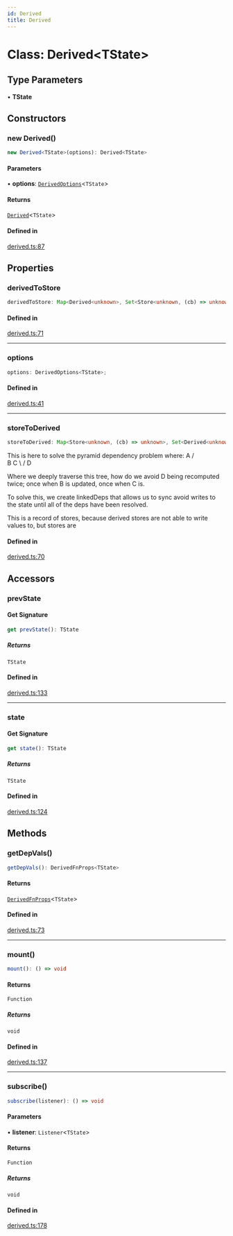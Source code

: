 ```yaml
---
id: Derived
title: Derived
---
```


# Class: Derived\<TState\>

## Type Parameters

• **TState**

## Constructors

### new Derived()

```ts
new Derived<TState>(options): Derived<TState>
```

#### Parameters

• **options**: [`DerivedOptions`](../interfaces/derivedoptions.md)\<`TState`\>

#### Returns

[`Derived`](derived.md)\<`TState`\>

#### Defined in

[derived.ts:87](https://github.com/TanStack/store/blob/main/packages/store/src/derived.ts#L87)

## Properties

### derivedToStore

```ts
derivedToStore: Map<Derived<unknown>, Set<Store<unknown, (cb) => unknown>>>;
```

#### Defined in

[derived.ts:71](https://github.com/TanStack/store/blob/main/packages/store/src/derived.ts#L71)

***

### options

```ts
options: DerivedOptions<TState>;
```

#### Defined in

[derived.ts:41](https://github.com/TanStack/store/blob/main/packages/store/src/derived.ts#L41)

***

### storeToDerived

```ts
storeToDerived: Map<Store<unknown, (cb) => unknown>, Set<Derived<unknown>>>;
```

This is here to solve the pyramid dependency problem where:
      A
     / \
    B   C
     \ /
      D

Where we deeply traverse this tree, how do we avoid D being recomputed twice; once when B is updated, once when C is.

To solve this, we create linkedDeps that allows us to sync avoid writes to the state until all of the deps have been
resolved.

This is a record of stores, because derived stores are not able to write values to, but stores are

#### Defined in

[derived.ts:70](https://github.com/TanStack/store/blob/main/packages/store/src/derived.ts#L70)

## Accessors

### prevState

#### Get Signature

```ts
get prevState(): TState
```

##### Returns

`TState`

#### Defined in

[derived.ts:133](https://github.com/TanStack/store/blob/main/packages/store/src/derived.ts#L133)

***

### state

#### Get Signature

```ts
get state(): TState
```

##### Returns

`TState`

#### Defined in

[derived.ts:124](https://github.com/TanStack/store/blob/main/packages/store/src/derived.ts#L124)

## Methods

### getDepVals()

```ts
getDepVals(): DerivedFnProps<TState>
```

#### Returns

[`DerivedFnProps`](../interfaces/derivedfnprops.md)\<`TState`\>

#### Defined in

[derived.ts:73](https://github.com/TanStack/store/blob/main/packages/store/src/derived.ts#L73)

***

### mount()

```ts
mount(): () => void
```

#### Returns

`Function`

##### Returns

`void`

#### Defined in

[derived.ts:137](https://github.com/TanStack/store/blob/main/packages/store/src/derived.ts#L137)

***

### subscribe()

```ts
subscribe(listener): () => void
```

#### Parameters

• **listener**: `Listener`\<`TState`\>

#### Returns

`Function`

##### Returns

`void`

#### Defined in

[derived.ts:178](https://github.com/TanStack/store/blob/main/packages/store/src/derived.ts#L178)
